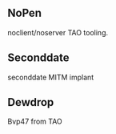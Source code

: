 ## NoPen
noclient/noserver TAO tooling.

## Seconddate
seconddate MITM implant

## Dewdrop
Bvp47 from TAO